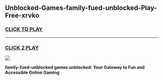 
## Unblocked-Games-family-fued-unblocked-Play-Free-xrvko
<h3>
<a href="https://premium76.site?title=family-fued-unblocked&ref=21A">CLICK TO PLAY</a></h3>
<hr>

<h3>
<a href="https://premium76.site?title=family-fued-unblocked&ref=21A">CLICK 2 PLAY</a>
  
</h3>

<a href="https://premium76.site?title=family-fued-unblocked&ref=21A"><img src="https://clearcache.store/games.png"></a>


**family-fued-unblocked games unblocked: Your Gateway to Fun and Accessible Online Gaming**
